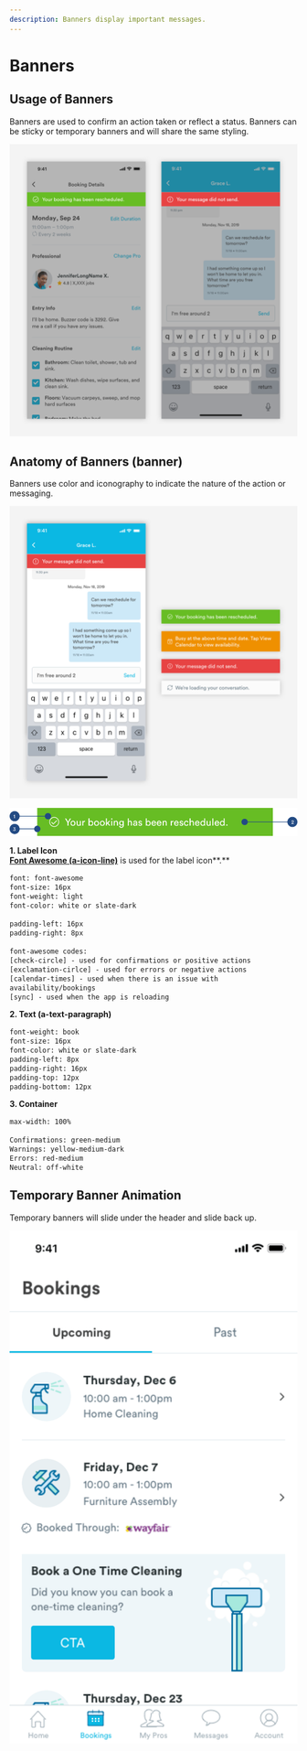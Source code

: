 ```yaml
---
description: Banners display important messages.
---
```


# Banners

## Usage of Banners

Banners are used to confirm an action taken or reflect a status.  Banners can be sticky or temporary banners and will share the same styling.

![](../.gitbook/assets/banner-overview.png)

## Anatomy of Banners \(banner\)

Banners use color and iconography to indicate the nature of the action or messaging.

![](../.gitbook/assets/banner-view.png)

![](../.gitbook/assets/banner.png)

**1. Label Icon**  
[**Font Awesome \(a-icon-line\)**](../brand-guidelines/line-icons.md#fontawesome-guidelines) is used for the label icon**.**

```text
font: font-awesome
font-size: 16px
font-weight: light
font-color: white or slate-dark

padding-left: 16px
padding-right: 8px

font-awesome codes:
[check-circle] - used for confirmations or positive actions
[exclamation-cirlce] - used for errors or negative actions
[calendar-times] - used when there is an issue with availability/bookings
[sync] - used when the app is reloading
```

**2. Text \(a-text-paragraph\)**

```text
font-weight: book
font-size: 16px
font-color: white or slate-dark
padding-left: 8px
padding-right: 16px
padding-top: 12px
padding-bottom: 12px
```

**3. Container**

```text
max-width: 100%

Confirmations: green-medium
Warnings: yellow-medium-dark
Errors: red-medium
Neutral: off-white
```

## Temporary Banner Animation

Temporary banners will slide under the header and slide back up. 

![](../.gitbook/assets/banner2.gif)

